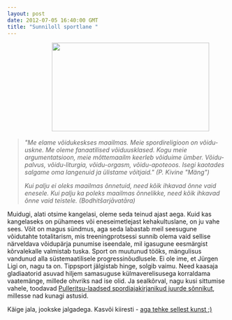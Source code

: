 ```yaml
---
layout: post
date: 2012-07-05 16:40:00 GMT
title: "Sunniloll sportlane "
---
```

<p>                          <img height="203" src="http://images.spatiallyadjusted.com/gifs/happy.gif" width="360" /></p>&#13;
<blockquote>&#13;
<p><em>"Me elame võidukeskses maailmas. Meie spordireligioon on võidu-uskne. Me oleme fanaatilised võiduusklased. Kogu meie argumentatsioon, meie mõttemaailm keerleb võiduime ümber. Võidu-palvus, võidu-liturgia, võidu-orgasm, võidu-apoteoos. Isegi kaotades salgame oma langenuid ja ülistame võitjaid." (P. Kivine "Mäng")</em></p>&#13;
<p><em>Kui palju ei oleks maailmas õnnetuid, need kõik ihkavad õnne vaid enesele. Kui palju ka poleks maailmas õnnelikke, need kõik ihkavad õnne vaid teistele. (Bodhitšarjāvatāra)</em></p>&#13;
</blockquote>&#13;
<p>Muidugi, alati otsime kangelasi, oleme seda teinud ajast aega. Kuid kas kangelaseks on pühamees või eneseimetlejast kehakultuslane, on ju vahe sees. Võit on magus sündmus, aga seda labastab meil seesugune võidutahte totalitarism, mis treeningprotsessi sunnib olema vaid sellise närveldava võidupärja punumise iseendale, mil igasugune eesmärgist kõrvalekalle valmistab tuska. Sport on muutunud tööks, mängulisus vandunud alla süstemaatilisele progressinõudlusele. Ei ole ime, et Jürgen Ligi on, nagu ta on. Tippsport jälgistab hinge, solgib vaimu. Need kaasaja gladiaatorid asuvad hiljem samasuguse külmaverelisusega korraldama vaatemänge, millede ohvriks nad ise olid. Ja sealkõrval, nagu kusi sittumise vahele, toodavad <a href="http://www.tartupostimees.ee/889296/priit-pulleritsu-kuukommentaar-olumpiale-kainelt/">Pulleritsu-laadsed spordiajakirjanikud juurde sõnnikut</a>, millesse nad kunagi astusid.</p>&#13;
<p>Käige jala, jookske jalgadega. Kasvõi kiiresti - <a href="http://thelogicoflongdistance.blogspot.com/2009/10/tempo-run-as-art.html">aga tehke sellest kunst ;)</a></p> 